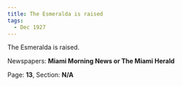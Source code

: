 ```yaml
---  
title: The Esmeralda is raised  
tags:  
  - Dec 1927  
---  
```

  
The Esmeralda is raised.  
  
Newspapers: **Miami Morning News or The Miami Herald**  
  
Page: **13**, Section: **N/A** 
